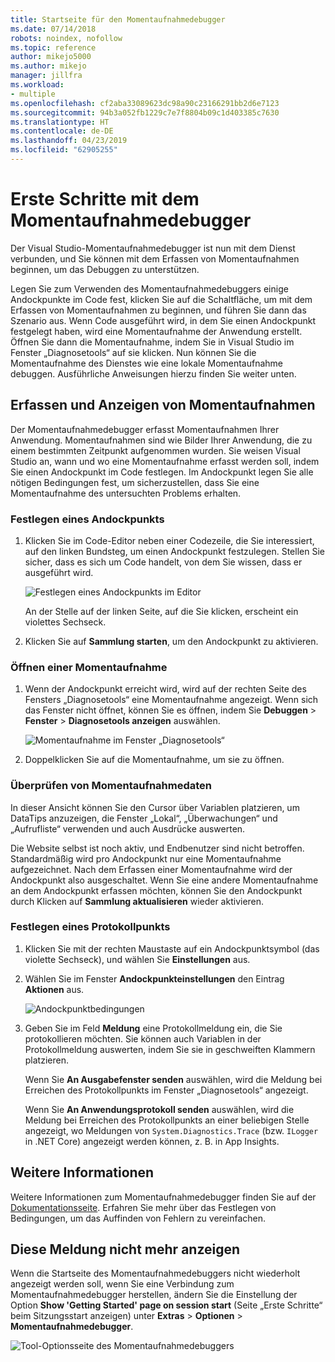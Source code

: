 ```yaml
---
title: Startseite für den Momentaufnahmedebugger
ms.date: 07/14/2018
robots: noindex, nofollow
ms.topic: reference
author: mikejo5000
ms.author: mikejo
manager: jillfra
ms.workload:
- multiple
ms.openlocfilehash: cf2aba33089623dc98a90c23166291bb2d6e7123
ms.sourcegitcommit: 94b3a052fb1229c7e7f8804b09c1d403385c7630
ms.translationtype: HT
ms.contentlocale: de-DE
ms.lasthandoff: 04/23/2019
ms.locfileid: "62905255"
---
```

# <a name="getting-started-with-the-snapshot-debugger"></a>Erste Schritte mit dem Momentaufnahmedebugger

Der Visual Studio-Momentaufnahmedebugger ist nun mit dem Dienst verbunden, und Sie können mit dem Erfassen von Momentaufnahmen beginnen, um das Debuggen zu unterstützen.

Legen Sie zum Verwenden des Momentaufnahmedebuggers einige Andockpunkte im Code fest, klicken Sie auf die Schaltfläche, um mit dem Erfassen von Momentaufnahmen zu beginnen, und führen Sie dann das Szenario aus. Wenn Code ausgeführt wird, in dem Sie einen Andockpunkt festgelegt haben, wird eine Momentaufnahme der Anwendung erstellt. Öffnen Sie dann die Momentaufnahme, indem Sie in Visual Studio im Fenster „Diagnosetools“ auf sie klicken. Nun können Sie die Momentaufnahme des Dienstes wie eine lokale Momentaufnahme debuggen. Ausführliche Anweisungen hierzu finden Sie weiter unten.

## <a name="collect-and-view-snapshots"></a>Erfassen und Anzeigen von Momentaufnahmen

Der Momentaufnahmedebugger erfasst Momentaufnahmen Ihrer Anwendung. Momentaufnahmen sind wie Bilder Ihrer Anwendung, die zu einem bestimmten Zeitpunkt aufgenommen wurden. Sie weisen Visual Studio an, wann und wo eine Momentaufnahme erfasst werden soll, indem Sie einen Andockpunkt im Code festlegen. Im Andockpunkt legen Sie alle nötigen Bedingungen fest, um sicherzustellen, dass Sie eine Momentaufnahme des untersuchten Problems erhalten.

### <a name="set-a-snappoint"></a>Festlegen eines Andockpunkts

1. Klicken Sie im Code-Editor neben einer Codezeile, die Sie interessiert, auf den linken Bundsteg, um einen Andockpunkt festzulegen. Stellen Sie sicher, dass es sich um Code handelt, von dem Sie wissen, dass er ausgeführt wird.

    ![Festlegen eines Andockpunkts im Editor](../media/snapshot-startpage-set-snappoint.png)

    An der Stelle auf der linken Seite, auf die Sie klicken, erscheint ein violettes Sechseck.

2. Klicken Sie auf **Sammlung starten**, um den Andockpunkt zu aktivieren.

### <a name="open-a-snapshot"></a>Öffnen einer Momentaufnahme

1. Wenn der Andockpunkt erreicht wird, wird auf der rechten Seite des Fensters „Diagnosetools“ eine Momentaufnahme angezeigt. Wenn sich das Fenster nicht öffnet, können Sie es öffnen, indem Sie **Debuggen** > **Fenster** > **Diagnosetools anzeigen** auswählen.

    ![Momentaufnahme im Fenster „Diagnosetools“](../media/snapshot-startpage-diagsession-window.png)

2. Doppelklicken Sie auf die Momentaufnahme, um sie zu öffnen.

### <a name="inspect-snapshot-data"></a>Überprüfen von Momentaufnahmedaten

In dieser Ansicht können Sie den Cursor über Variablen platzieren, um DataTips anzuzeigen, die Fenster „Lokal“, „Überwachungen“ und „Aufrufliste“ verwenden und auch Ausdrücke auswerten.

Die Website selbst ist noch aktiv, und Endbenutzer sind nicht betroffen. Standardmäßig wird pro Andockpunkt nur eine Momentaufnahme aufgezeichnet. Nach dem Erfassen einer Momentaufnahme wird der Andockpunkt also ausgeschaltet. Wenn Sie eine andere Momentaufnahme an dem Andockpunkt erfassen möchten, können Sie den Andockpunkt durch Klicken auf **Sammlung aktualisieren** wieder aktivieren.

### <a name="set-a-logpoint"></a>Festlegen eines Protokollpunkts

1. Klicken Sie mit der rechten Maustaste auf ein Andockpunktsymbol (das violette Sechseck), und wählen Sie **Einstellungen** aus.

2. Wählen Sie im Fenster **Andockpunkteinstellungen** den Eintrag **Aktionen** aus.

    ![Andockpunktbedingungen](../media/snapshot-startpage-logpoint.png)

3. Geben Sie im Feld **Meldung** eine Protokollmeldung ein, die Sie protokollieren möchten. Sie können auch Variablen in der Protokollmeldung auswerten, indem Sie sie in geschweiften Klammern platzieren.

    Wenn Sie **An Ausgabefenster senden** auswählen, wird die Meldung bei Erreichen des Protokollpunkts im Fenster „Diagnosetools“ angezeigt.

    Wenn Sie **An Anwendungsprotokoll senden** auswählen, wird die Meldung bei Erreichen des Protokollpunkts an einer beliebigen Stelle angezeigt, wo Meldungen von `System.Diagnostics.Trace` (bzw. `ILogger` in .NET Core) angezeigt werden können, z. B. in App Insights.

## <a name="learn-more"></a>Weitere Informationen

Weitere Informationen zum Momentaufnahmedebugger finden Sie auf der [Dokumentationsseite](../debug-live-azure-applications.md). Erfahren Sie mehr über das Festlegen von Bedingungen, um das Auffinden von Fehlern zu vereinfachen.

## <a name="dont-show-me-this-again"></a>Diese Meldung nicht mehr anzeigen

Wenn die Startseite des Momentaufnahmedebuggers nicht wiederholt angezeigt werden soll, wenn Sie eine Verbindung zum Momentaufnahmedebugger herstellen, ändern Sie die Einstellung der Option **Show 'Getting Started' page on session start** (Seite „Erste Schritte“ beim Sitzungsstart anzeigen) unter **Extras** > **Optionen** > **Momentaufnahmedebugger**.

![Tool-Optionsseite des Momentaufnahmedebuggers](../media/snapshot-startpage-tools-options.png)
